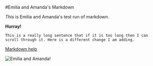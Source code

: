 #Emilia and Amanda's Markdown

*This* is Emilia and Amanda's test run of markdown.

**Hurray!**

`This is a really long sentence that if it is too long then I can scroll through it. Here is a different change I am adding.`

[Markdown help](https://help.github.com/articles/basic-writing-and-formatting-syntax/)

![Emilia and Amanda!](https://github.com/emilia-friedberg/phase-0-gps-1/blob/awesome-branch/EmiliaAmandaImage.png?raw=true)